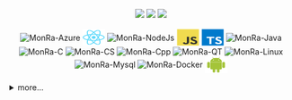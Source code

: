 <!--Hello
<h2><img src="https://emojis.slackmojis.com/emojis/images/1531849430/4246/blob-sunglasses.gif?1531849430" width="30"/> Hi 👋 , I'm MonRá! <img src="https://media.giphy.com/media/12oufCB0MyZ1Go/giphy.gif" width="50"></h2>
-->

<div>
  </p>
  <div align="center">
   <a href="https://www.facebook.com/ramon.chaib" target="_blank"><img src="https://img.shields.io/badge/-Facebook-%230077B5?style=for-the-badge&logo=facebook&logoColor=white" target="_blank"></a> 
  <a href="https://www.instagram.com/monrapps/" target="_blank"><img src="https://img.shields.io/badge/-Instagram-%23E4405F?style=for-the-badge&logo=instagram&logoColor=white" target="_blank"></a>
  <a href="https://www.linkedin.com/in/ramon-chaib-27007635/" target="_blank"><img src="https://img.shields.io/badge/-LinkedIn-%230077B5?style=for-the-badge&logo=linkedin&logoColor=white" target="_blank"></a>   
</div>
  
 <div style="display: inline_block" align="center"><br>
  <img align="center" alt="MonRa-Azure" height="30" width="40" src="https://cdn.jsdelivr.net/gh/devicons/devicon/icons/azure/azure-original.svg">
  <img align="center" alt="MonRa-React" height="30" width="40" src="https://raw.githubusercontent.com/devicons/devicon/master/icons/react/react-original.svg">
  <img align="center" alt="MonRa-NodeJs" height="30" width="40" src="https://cdn.jsdelivr.net/gh/devicons/devicon/icons/nodejs/nodejs-original.svg">
  <img align="center" alt="MonRa-Js" height="30" width="40" src="https://raw.githubusercontent.com/devicons/devicon/master/icons/javascript/javascript-original.svg">     <img align="center" alt="MonRa-Ts" height="30" width="40" src="https://raw.githubusercontent.com/devicons/devicon/master/icons/typescript/typescript-original.svg">
  <img align="center" alt="MonRa-Java" height="30" width="40" src="https://cdn.jsdelivr.net/gh/devicons/devicon/icons/java/java-original.svg">
  <img align="center" alt="MonRa-C" height="30" width="40" src="https://cdn.jsdelivr.net/gh/devicons/devicon/icons/c/c-original.svg">
  <img align="center" alt="MonRa-CS" height="30" width="40" src="https://cdn.jsdelivr.net/gh/devicons/devicon/icons/csharp/csharp-original.svg">
  <img align="center" alt="MonRa-Cpp" height="30" width="40" src="https://cdn.jsdelivr.net/gh/devicons/devicon/icons/cplusplus/cplusplus-original.svg">
  <img align="center" alt="MonRa-QT" height="30" width="40" src="https://cdn.jsdelivr.net/gh/devicons/devicon/icons/qt/qt-original.svg">
  <img align="center" alt="MonRa-Linux" height="30" width="40" src="https://cdn.jsdelivr.net/gh/devicons/devicon/icons/linux/linux-original.svg">
  <img align="center" alt="MonRa-Mysql" height="30" width="40" src="https://cdn.jsdelivr.net/gh/devicons/devicon/icons/mysql/mysql-original.svg">
  <img align="center" alt="MonRa-Docker" height="30" width="40" src="https://cdn.jsdelivr.net/gh/devicons/devicon/icons/docker/docker-original.svg">  
  <img align="center" alt="MonRa-Android" height="30" width="40" src="https://github.com/devicons/devicon/blob/master/icons/android/android-original.svg">
  
</div>
</a>

</br>
<!--
[![github activity graph](https://activity-graph.herokuapp.com/graph?username=monrapps&theme=chartreuse-dark)](https://github.com/monrapps/)
-->
<div>
<details>
      <summary>more...</summary>
      
<!--
### <img src="https://media.giphy.com/media/VgCDAzcKvsR6OM0uWg/giphy.gif" width="50"> A little more about me...  

```javascript
const monra = {
    pronouns: "He" | "Him",
    code: ["any"],
    askMeAbout: ["any"],
    technologies: {
        backEnd: {
            js: ["any"],
        },
        mobileApp: {
            native: ["Android Development"]
        },
        devOps: ["AWS", "Docker🐳", "Route53", "Nginx"],
        databases: ["mongo", "MySql", "sqlite"],
        misc: ["Firebase", "Socket.IO", "selenium", "open-cv", "php", "SuiteApp"]
    },
    architecture: ["Serverless Architecture", "Progressive web applications", "Single page applications"],
    currentFocus: "Building Robots to ease opertations",
    funFact: "There are two ways to write error-free programs; only the third one works"
};
```
-->

---
<!--START_SECTION:waka-->
![Code Time](http://img.shields.io/badge/Code%20Time-1%2C069%20hrs%2042%20mins-blue)

![Profile Views](http://img.shields.io/badge/Profile%20Views-0-blue)

![Lines of code](https://img.shields.io/badge/From%20Hello%20World%20I%27ve%20Written-3.1%20million%20lines%20of%20code-blue)

**🐱 My GitHub Data** 

> 📦 54.9 kB Used in GitHub's Storage 
 > 
> 🏆 846 Contributions in the Year 2025
 > 
> 🚫 Not Opted to Hire
 > 
> 📜 24 Public Repositories 
 > 
> 🔑 20 Private Repositories 
 > 
**I'm an Early 🐤** 

```text
🌞 Morning                8413 commits        █████████░░░░░░░░░░░░░░░░   34.23 % 
🌆 Daytime                10904 commits       ███████████░░░░░░░░░░░░░░   44.36 % 
🌃 Evening                3744 commits        ████░░░░░░░░░░░░░░░░░░░░░   15.23 % 
🌙 Night                  1519 commits        ██░░░░░░░░░░░░░░░░░░░░░░░   06.18 % 
```
📅 **I'm Most Productive on Thursday** 

```text
Monday                   4592 commits        █████░░░░░░░░░░░░░░░░░░░░   18.68 % 
Tuesday                  4508 commits        █████░░░░░░░░░░░░░░░░░░░░   18.34 % 
Wednesday                4655 commits        █████░░░░░░░░░░░░░░░░░░░░   18.94 % 
Thursday                 5217 commits        █████░░░░░░░░░░░░░░░░░░░░   21.22 % 
Friday                   3336 commits        ███░░░░░░░░░░░░░░░░░░░░░░   13.57 % 
Saturday                 1315 commits        █░░░░░░░░░░░░░░░░░░░░░░░░   05.35 % 
Sunday                   957 commits         █░░░░░░░░░░░░░░░░░░░░░░░░   03.89 % 
```


📊 **This Week I Spent My Time On** 

```text
🕑︎ Time Zone: America/Sao_Paulo

💬 Programming Languages: 
Python                   33 mins             ████████████████░░░░░░░░░   65.93 % 
C++                      8 mins              ████░░░░░░░░░░░░░░░░░░░░░   17.49 % 
Other                    5 mins              ███░░░░░░░░░░░░░░░░░░░░░░   11.92 % 
JSON                     2 mins              █░░░░░░░░░░░░░░░░░░░░░░░░   04.05 % 
Text                     0 secs              ░░░░░░░░░░░░░░░░░░░░░░░░░   00.32 % 

🔥 Editors: 
VS Code                  50 mins             █████████████████████████   100.00 % 

🐱‍💻 Projects: 
spc-provisioning-script  35 mins             ██████████████████░░░░░░░   70.59 % 
smart-meter-firmware     8 mins              ████░░░░░░░░░░░░░░░░░░░░░   17.49 % 
Unknown Project          5 mins              ███░░░░░░░░░░░░░░░░░░░░░░   11.92 % 

💻 Operating System: 
WSL                      35 mins             ██████████████████░░░░░░░   70.59 % 
Windows                  14 mins             ███████░░░░░░░░░░░░░░░░░░   29.41 % 
```

**I Mostly Code in C++** 

```text
C                        15 repos            █████░░░░░░░░░░░░░░░░░░░░   18.75 % 
Java                     9 repos             ███░░░░░░░░░░░░░░░░░░░░░░   11.25 % 
Python                   7 repos             ██░░░░░░░░░░░░░░░░░░░░░░░   08.75 % 
JavaScript               7 repos             ██░░░░░░░░░░░░░░░░░░░░░░░   08.75 % 
HTML                     5 repos             ██░░░░░░░░░░░░░░░░░░░░░░░   06.25 % 
```



**Timeline**

![Lines of Code chart](https://raw.githubusercontent.com/monrapps/monrapps/master/assets/bar_graph.png)


 Last Updated on 10/03/2025 19:11:19 UTC
<!--END_SECTION:waka-->
